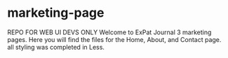 # marketing-page
REPO FOR WEB UI DEVS ONLY
Welcome to ExPat Journal 3 marketing pages. Here you will find the files for the Home, About, and Contact page. all styling was completed in Less.
